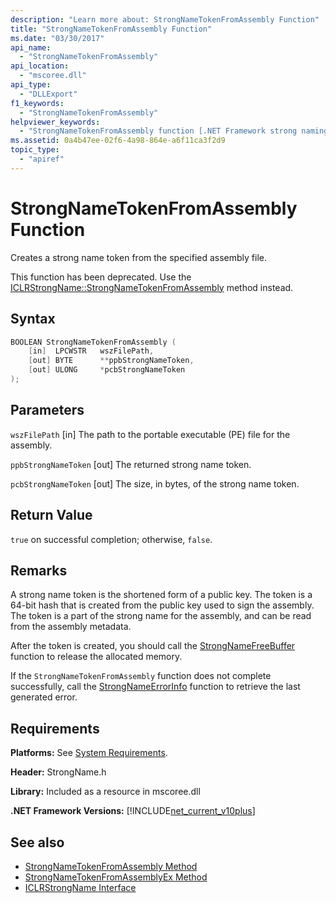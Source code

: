 ```yaml
---
description: "Learn more about: StrongNameTokenFromAssembly Function"
title: "StrongNameTokenFromAssembly Function"
ms.date: "03/30/2017"
api_name:
  - "StrongNameTokenFromAssembly"
api_location:
  - "mscoree.dll"
api_type:
  - "DLLExport"
f1_keywords:
  - "StrongNameTokenFromAssembly"
helpviewer_keywords:
  - "StrongNameTokenFromAssembly function [.NET Framework strong naming]"
ms.assetid: 0a4b47ee-02f6-4a98-864e-a6f11ca3f2d9
topic_type:
  - "apiref"
---
```

# StrongNameTokenFromAssembly Function

Creates a strong name token from the specified assembly file.

 This function has been deprecated. Use the [ICLRStrongName::StrongNameTokenFromAssembly](../../../core/unmanaged-api/hosting/iclrstrongname-strongnametokenfromassembly-method.md) method instead.

## Syntax

```cpp
BOOLEAN StrongNameTokenFromAssembly (
    [in]  LPCWSTR   wszFilePath,
    [out] BYTE      **ppbStrongNameToken,
    [out] ULONG     *pcbStrongNameToken
);
```

## Parameters

 `wszFilePath`
 [in] The path to the portable executable (PE) file for the assembly.

 `ppbStrongNameToken`
 [out] The returned strong name token.

 `pcbStrongNameToken`
 [out] The size, in bytes, of the strong name token.

## Return Value

 `true` on successful completion; otherwise, `false`.

## Remarks

 A strong name token is the shortened form of a public key. The token is a 64-bit hash that is created from the public key used to sign the assembly. The token is a part of the strong name for the assembly, and can be read from the assembly metadata.

 After the token is created, you should call the [StrongNameFreeBuffer](strongnamefreebuffer-function.md) function to release the allocated memory.

 If the `StrongNameTokenFromAssembly` function does not complete successfully, call the [StrongNameErrorInfo](strongnameerrorinfo-function.md) function to retrieve the last generated error.

## Requirements

 **Platforms:** See [System Requirements](../../get-started/system-requirements.md).

 **Header:** StrongName.h

 **Library:** Included as a resource in mscoree.dll

 **.NET Framework Versions:** [!INCLUDE[net_current_v10plus](../../../../includes/net-current-v10plus-md.md)]

## See also

- [StrongNameTokenFromAssembly Method](../../../core/unmanaged-api/hosting/iclrstrongname-strongnametokenfromassembly-method.md)
- [StrongNameTokenFromAssemblyEx Method](../../../core/unmanaged-api/hosting/iclrstrongname-strongnametokenfromassemblyex-method.md)
- [ICLRStrongName Interface](../../../core/unmanaged-api/hosting/iclrstrongname-interface.md)

